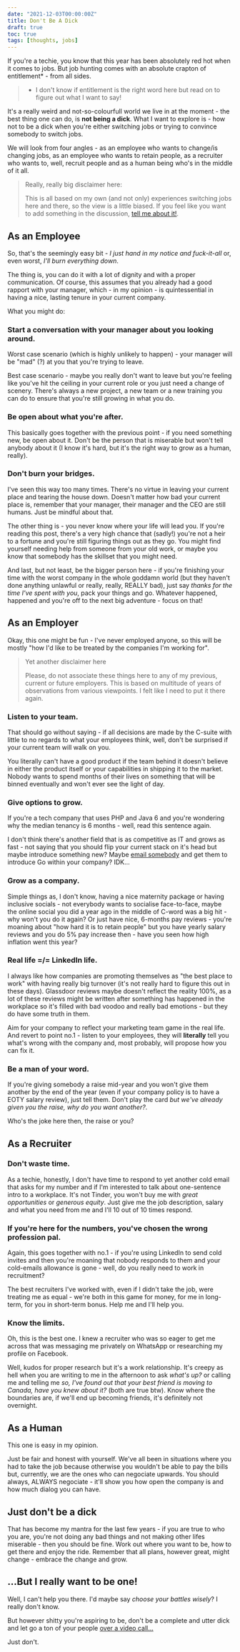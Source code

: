 ```yaml
---
date: "2021-12-03T00:00:00Z"
title: Don't Be A Dick
draft: true
toc: true
tags: [thoughts, jobs]
---
```


If you're a techie, you know that this year has been absolutely red hot when it comes to jobs. But job hunting comes with an absolute crapton of entitlement* - from all sides.

<!--more-->

> * I don't know if entitlement is the right word here but read on to figure out what I want to say!

It's a really weird and not-so-colourfull world we live in at the moment - the best thing one can do, is **not being a dick**. What I want to explore is - how not to be a dick when you're either switching jobs or trying to convince somebody to switch jobs.

We will look from four angles - as an employee who wants to change/is changing jobs, as an employee who wants to retain people, as a recruiter who wants to, well, recruit people and as a human being who's in the middle of it all.

> Really, really big disclaimer here:
>
> This is all based on my own (and not only) experiences switching jobs here and there, so the view is a little biased. If you feel like you want to add something in the discussion, [tell me about it!](mailto:hello@akondas.com).

## As an Employee

So, that's the seemingly easy bit - *I just hand in my notice and fuck-it-all* or, even worst, *I'll burn everything down*. 

The thing is, you can do it with a lot of dignity and with a proper communication. Of course, this assumes that you already had a good rapport with your manager, which - in my opinion - is quintessential in having a nice, lasting tenure in your current company.

What you might do:

### Start a conversation with your manager about you looking around. 

Worst case scenario (which is highly unlikely to happen) - your manager will be "mad" (?) at you that you're trying to leave.

Best case scenario - maybe you really don't want to leave but you're feeling like you've hit the ceiling in your current role or you just need a change of scenery. 
There's always a new project, a new team or a new training you can do to ensure that you're still growing in what you do.

### Be open about what you're after.

This basically goes together with the previous point - if you need something new, be open about it.
Don't be the person that is miserable but won't tell anybody about it (I know it's hard, but it's the right way to grow as a human, really).

### Don't burn your bridges.

I've seen this way too many times. There's no virtue in leaving your current place and tearing the house down.
Doesn't matter how bad your current place is, remember that your manager, their manager and the CEO are still humans. Just be mindful about that.

The other thing is - you never know where your life will lead you. If you're reading this post, there's a very high chance that (sadly!) you're not a heir to a fortune and you're still figuring things out as they go.
You might find yourself needing help from someone from your old work, or maybe you know that somebody has the skillset that you might need.

And last, but not least, be the bigger person here - if you're finishing your time with the worst company in the whole goddamn world (but they haven't done anything unlawful or really, really, REALLY bad), just say *thanks for the time I've spent with you*, pack your things and go. Whatever happened, happened and you're off to the next big adventure - focus on that!

## As an Employer

Okay, this one might be fun - I've never employed anyone, so this will be mostly "how I'd like to be treated by the companies I'm working for".

> Yet another disclaimer here
>
> Please, do not associate these things here to any of my previous, current or future employers. This is based on multitude of years of observations from various viewpoints.
> I felt like I need to put it there again.

### Listen to your team.

That should go without saying - if all decisions are made by the C-suite with little to no regards to what your employees think, well, don't be surprised if your current team will walk on you.

You literally can't have a good product if the team behind it doesn't believe in either the product itself or your capabilities in shipping it to the market. Nobody wants to spend months of their lives on something that will be binned eventually and won't ever see the light of day.

### Give options to grow.

If you're a tech company that uses PHP and Java 6 and you're wondering why the median tenancy is 6 months - well, read this sentence again.

I don't think there's another field that is as competitive as IT and grows as fast - not saying that you should flip your current stack on it's head but maybe introduce something new? Maybe [email somebody](mailto:hello@akondas.com) and get them to introduce Go within your company? IDK...

### Grow as a company.

Simple things as, I don't know, having a nice maternity package or having inclusive socials - not everybody wants to socialise face-to-face, maybe the online social you did a year ago in the middle of C-word was a big hit - why won't you do it again?
Or just have nice, 6-months pay reviews - you're moaning about "how hard it is to retain people" but you have yearly salary reviews and you do 5% pay increase then - have you seen how high inflation went this year?

### Real life =/= LinkedIn life.

I always like how companies are promoting themselves as "the best place to work" with having really big turnover (it's not really hard to figure this out in these days).
Glassdoor reviews maybe doesn't reflect the reality 100%, as a lot of these reviews might be written after something has happened in the workplace so it's filled with bad voodoo and really bad emotions - but they do have some truth in them.

Aim for your company to reflect your marketing team game in the real life. And revert to point no.1 - listen to your employees, they will **literally** tell you what's wrong with the company and, most probably, will propose how you can fix it.

### Be a man of your word.

If you're giving somebody a raise mid-year and you won't give them another by the end of the year (even if your company policy is to have a EOTY salary review), just tell them. Don't play the card *but we've already given you the raise, why do you want another?*. 

Who's the joke here then, the raise or you?

## As a Recruiter

### Don't waste time.

As a techie, honestly, I don't have time to respond to yet another cold email that asks for my number and if I'm interested to talk about one-sentence intro to a workplace. It's not Tinder, you won't buy me with *great opportunities* or *generous equity*. Just give me the job description, salary and what you need from me and I'll 10 out of 10 times respond.

### If you're here for the numbers, you've chosen the wrong profession pal.

Again, this goes together with no.1 - if you're using LinkedIn to send cold invites and then you're moaning that nobody responds to them and your cold-emails allowance is gone - well, do you really need to work in recruitment?

The best recruiters I've worked with, even if I didn't take the job, were treating me as equal - we're both in this game for money, for me in long-term, for you in short-term bonus. Help me and I'll help you.

### Know the limits.

Oh, this is the best one. I knew a recruiter who was so eager to get me across that was messaging me privately on WhatsApp or researching my profile on Facebook. 

Well, kudos for proper research but it's a work relationship. It's creepy as hell when you are writing to me in the afternoon to ask *what's up?* or calling me and telling me *so, I've found out that your best friend is moving to Canada, have you knew about it?* (both are true btw). Know where the boundaries are, if we'll end up becoming friends, it's definitely not overnight.

## As a Human

This one is easy in my opinion.

Just be fair and honest with yourself. We've all been in situations where you had to take the job because otherwise you wouldn't be able to pay the bills but, currently, we are the ones who can negociate upwards. You should always, ALWAYS negociate - it'll show you how open the company is and how much dialog you can have.

## Just don't be a dick

That has become my mantra for the last few years - if you are true to who you are, you're not doing any bad things and not making other lifes miserable - then you should be fine. 
Work out where you want to be, how to get there and enjoy the ride. Remember that all plans, however great, might change - embrace the change and grow.

## ...But I really want to be one!

Well, I can't help you there. I'd maybe say *choose your battles wisely*? I really don't know.

But however shitty you're aspiring to be, don't be a complete and utter dick and let go a ton of your people [over a video call...](https://www.youtube.com/watch?v=X7GVklRqHRY)

Just don't.
